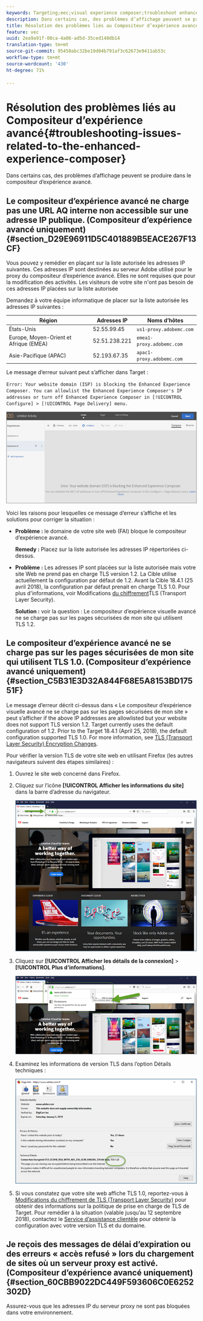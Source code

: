 ```yaml
---
keywords: Targeting;eec;visual experience composer;troubleshoot enhanced experience composer;troubleshooting
description: Dans certains cas, des problèmes d’affichage peuvent se produire dans le compositeur d’expérience avancé.
title: Résolution des problèmes liés au Compositeur d’expérience avancé
feature: vec
uuid: 2ea9a91f-08ca-4a06-ad5d-35ced140db14
translation-type: tm+mt
source-git-commit: 95450abc32be19d04b791af3c62673e9411ab53c
workflow-type: tm+mt
source-wordcount: '430'
ht-degree: 71%

---
```



# Résolution des problèmes liés au Compositeur d’expérience avancé{#troubleshooting-issues-related-to-the-enhanced-experience-composer}

Dans certains cas, des problèmes d’affichage peuvent se produire dans le compositeur d’expérience avancé.

## Le compositeur d’expérience avancé ne charge pas une URL AQ interne non accessible sur une adresse IP publique. (Compositeur d’expérience avancé uniquement) {#section_D29E96911D5C401889B5EACE267F13CF}

Vous pouvez y remédier en plaçant sur la liste autorisée les adresses IP suivantes. Ces adresses IP sont destinées au serveur Adobe utilisé pour le proxy du compositeur d’expérience avancé. Elles ne sont requises que pour la modification des activités. Les visiteurs de votre site n&#39;ont pas besoin de ces adresses IP placées sur la liste autorisée

Demandez à votre équipe informatique de placer sur la liste autorisée les adresses IP suivantes :

| Région | Adresses IP | Noms d’hôtes |
|--- |--- |--- |
| États-Unis | 52.55.99.45 | `us1-proxy.adobemc.com` |
| Europe, Moyen-Orient et Afrique (EMEA) | 52.51.238.221 | `emea1-proxy.adobemc.com` |
| Asie-Pacifique (APAC) | 52.193.67.35 | `apac1-proxy.adobemc.com` |

Le message d’erreur suivant peut s’afficher dans Target :

`Error: Your website domain (ISP) is blocking the Enhanced Experience Composer. You can allowlist the Enhanced Experience Composer's IP addresses or turn off Enhanced Experience Composer in [!UICONTROL Configure] > [!UICONTROL Page Delivery] menu.`

![](assets/EEC_error.png)

Voici les raisons pour lesquelles ce message d’erreur s’affiche et les solutions pour corriger la situation :

* **Problème :** le domaine de votre site web (FAI) bloque le compositeur d’expérience avancé.

   **Remedy :** Placez sur la liste autorisée les adresses IP répertoriées ci-dessus.

* **Problème :** Les adresses IP sont placées sur la liste autorisée mais votre site Web ne prend pas en charge TLS version 1.2. La Cible utilise actuellement la configuration par défaut de 1.2. Avant la Cible 18.4.1 (25 avril 2018), la configuration par défaut prenait en charge TLS 1.0. Pour plus d&#39;informations, voir Modifications [du chiffrement](/help/c-implementing-target/c-considerations-before-you-implement-target/tls-transport-layer-security-encryption.md#concept_CC1001E9D3AE4BABAF90B8311B0A6451)TLS (Transport Layer Security).

   **Solution :** voir la question : Le compositeur d’expérience visuelle avancé ne se charge pas sur les pages sécurisées de mon site qui utilisent TLS 1.2.

## Le compositeur d’expérience avancé ne se charge pas sur les pages sécurisées de mon site qui utilisent TLS 1.0. (Compositeur d’expérience avancé uniquement) {#section_C5B31E3D32A844F68E5A8153BD17551F}

Le message d’erreur décrit ci-dessus dans « Le compositeur d’expérience visuelle avancé ne se charge pas sur les pages sécurisées de mon site » peut s’afficher if the above IP addresses are allowlisted but your website does not support TLS version 1.2. Target currently uses the default configuration of 1.2. Prior to the Target 18.4.1 (April 25, 2018), the default configuration supported TLS 1.0. For more information, see [TLS (Transport Layer Security) Encryption Changes](/help/c-implementing-target/c-considerations-before-you-implement-target/tls-transport-layer-security-encryption.md#concept_CC1001E9D3AE4BABAF90B8311B0A6451).

Pour vérifier la version TLS de votre site web en utilisant Firefox (les autres navigateurs suivent des étapes similaires) :

1. Ouvrez le site web concerné dans Firefox.
1. Cliquez sur l’icône **[!UICONTROL Afficher les informations du site]** dans la barre d’adresse du navigateur.

   ![](assets/firefox_more_info.png)

1. Cliquez sur **[!UICONTROL Afficher les détails de la connexion]** > **[!UICONTROL Plus d’informations]**.

   ![](assets/firefox_more_info_2.png)

1. Examinez les informations de version TLS dans l’option Détails techniques :

   ![](assets/firefox_more_info_3.png)

1. Si vous constatez que votre site web affiche TLS 1.0, reportez-vous à [Modifications du chiffrement de TLS (Transport Layer Security)](/help/c-implementing-target/c-considerations-before-you-implement-target/tls-transport-layer-security-encryption.md#concept_CC1001E9D3AE4BABAF90B8311B0A6451) pour obtenir des informations sur la politique de prise en charge de TLS de Target. Pour remédier à la situation (valable jusqu’au 12 septembre 2018), contactez le [Service d’assistance clientèle](/help/cmp-resources-and-contact-information.md#reference_ACA3391A00EF467B87930A450050077C) pour obtenir la configuration avec votre version TLS et du domaine.

## Je reçois des messages de délai d’expiration ou des erreurs « accès refusé » lors du chargement de sites où un serveur proxy est activé. (Compositeur d’expérience avancé uniquement) {#section_60CBB9022DC449F593606C0E6252302D}

Assurez-vous que les adresses IP du serveur proxy ne sont pas bloquées dans votre environnement.
